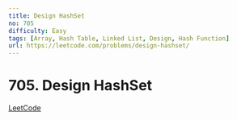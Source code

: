 ```yaml
---
title: Design HashSet
no: 705
difficulty: Easy
tags: [Array, Hash Table, Linked List, Design, Hash Function]
url: https://leetcode.com/problems/design-hashset/
---
```


# 705. Design HashSet

[LeetCode](https://leetcode.com/problems/design-hashset/)

